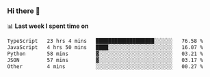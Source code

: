 ### Hi there 👋

<!--
**DBvc/DBvc** is a ✨ _special_ ✨ repository because its `README.md` (this file) appears on your GitHub profile.

Here are some ideas to get you started:

- 🔭 I’m currently working on ...
- 🌱 I’m currently learning ...
- 👯 I’m looking to collaborate on ...
- 🤔 I’m looking for help with ...
- 💬 Ask me about ...
- 📫 How to reach me: ...
- 😄 Pronouns: ...
- ⚡ Fun fact: ...
-->

📊 **Last week I spent time on**
<!--START_SECTION:waka-->

```txt
TypeScript   23 hrs 4 mins   ███████████████████░░░░░░   76.58 %
JavaScript   4 hrs 50 mins   ████░░░░░░░░░░░░░░░░░░░░░   16.07 %
Python       58 mins         ▓░░░░░░░░░░░░░░░░░░░░░░░░   03.21 %
JSON         57 mins         ▓░░░░░░░░░░░░░░░░░░░░░░░░   03.17 %
Other        4 mins          ░░░░░░░░░░░░░░░░░░░░░░░░░   00.27 %
```

<!--END_SECTION:waka-->
